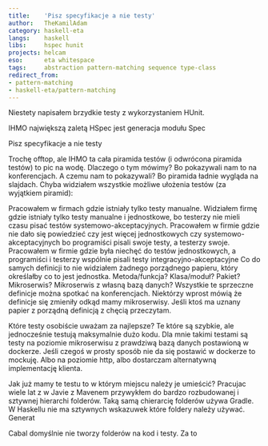 ```yaml
---
title:    'Pisz specyfikacje a nie testy'
author:   TheKamilAdam
category: haskell-eta
langs:    haskell
libs:     hspec hunit
projects: helcam
eso:      eta whitespace
tags:     abstraction pattern-matching sequence type-class
redirect_from:
- pattern-matching
- haskell-eta/pattern-matching
---
```


Niestety napisałem brzydkie testy z wykorzystaniem HUnit.



IHMO największą zaletą HSpec jest generacja modułu Spec



Pisz specyfikacje a nie testy




Trochę offtop, ale IHMO ta cała piramida testów (i odwrócona piramida testów) to pic na wodę. Dlaczego o tym mówimy? Bo pokazywali nam to na konferencjach. A czemu nam to pokazywali? Bo piramida ładnie wygląda na slajdach.
Chyba widziałem wszystkie możliwe ułożenia testów (za wyjątkiem piramid):

Pracowałem w firmach gdzie istniały tylko testy manualne.
Widziałem firmę gdzie istniały tylko testy manualne i jednostkowe, bo testerzy nie mieli czasu pisać testów systemowo-akceptacyjnych.
Pracowałem w firmie gdzie nie dało się powiedzieć czy jest więcej jednostkowych czy systemowo-akceptacyjnych bo programiści pisali swoje testy, a testerzy swoje.
Pracowałem w firmie gdzie była niechęć do testów jednostkowych, a programiści i testerzy wspólnie pisali testy integracyjno-akceptacyjne
Co do samych definicji to nie widziałem żadnego porządnego papieru, który określałby co to jest jednostka. Metoda/funkcja? Klasa/moduł? Pakiet? Mikroserwis? Mikroserwis z własną bazą danych? Wszystkie te sprzeczne definicje można spotkać na konferencjach. Niektórzy wprost mówią że definicje się zmieniły odkąd mamy mikroserwisy. Jeśli ktoś ma uznany papier z porządną definicją z chęcią przeczytam.

Które testy osobiście uważam za najlepsze? Te które są szybkie, ale jednocześnie testują maksymalnie dużo kodu. Dla mnie takimi testami są testy na poziomie mikroserwisu z prawdziwą bazą danych postawioną w dockerze. Jeśli czegoś w prosty sposób nie da się postawić w dockerze to mockuję. Albo na poziomie http, albo dostarczam alternatywną implementację klienta.


Jak już mamy te testu to w którym miejscu należy je umieścić?
Pracujac wiele lat z w Javie  z Mavenem przywykłem do bardzo rozbudowanej i sztywnej hierarchi folderów.
Taką samą chierarcię folderów używa Gradle.
W Haskellu nie ma sztywnych wskazuwek które foldery należy używać.
Generat

Cabal domyślnie nie tworzy folderów na kod i testy.
Za to 



